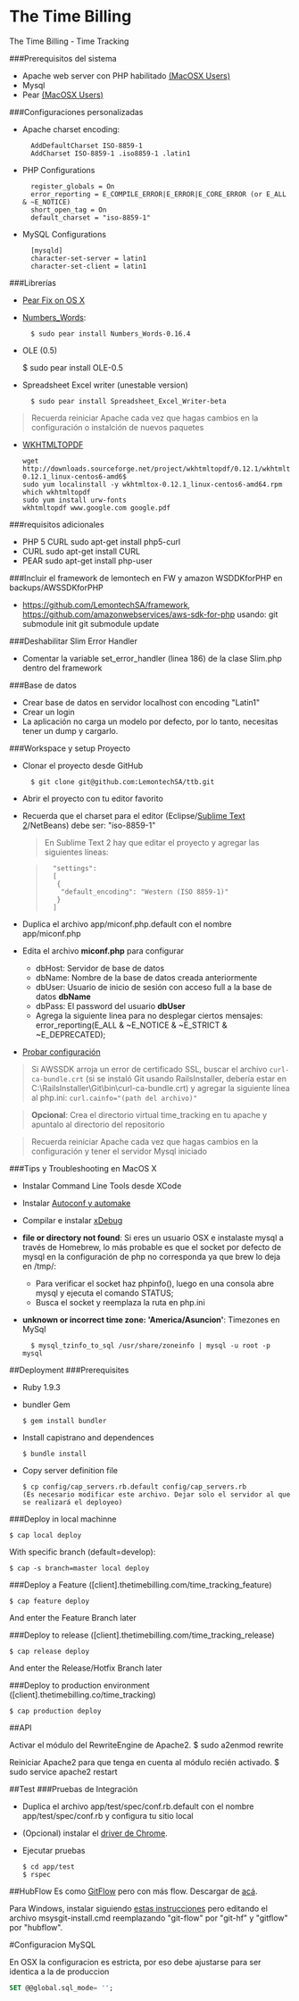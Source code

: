 The Time Billing
================================

The Time Billing - Time Tracking


###Prerequisitos del sistema
* Apache web server con PHP habilitado [(MacOSX Users)][1]
* Mysql
* Pear [(MacOSX Users)][2]

###Configuraciones personalizadas
* Apache charset encoding:

        AddDefaultCharset ISO-8859-1
        AddCharset ISO-8859-1 .iso8859-1 .latin1

* PHP Configurations

        register_globals = On
        error_reporting = E_COMPILE_ERROR|E_ERROR|E_CORE_ERROR (or E_ALL & ~E_NOTICE)
        short_open_tag = On
        default_charset = "iso-8859-1"

* MySQL Configurations

        [mysqld]
        character-set-server = latin1
        character-set-client = latin1

###Librerías
* [Pear Fix on OS X](https://github.com/LemontechSA/ttb/wiki/Fix-pear-OS-X)
* [Numbers_Words][3]:

        $ sudo pear install Numbers_Words-0.16.4

 * OLE (0.5)

      $ sudo pear install OLE-0.5

* Spreadsheet Excel writer (unestable version)

        $ sudo pear install Spreadsheet_Excel_Writer-beta

> Recuerda reiniciar Apache cada vez que hagas cambios en la configuración o instalción de nuevos paquetes


* [WKHTMLTOPDF](http://wkhtmltopdf.org/)

  ````
  wget http://downloads.sourceforge.net/project/wkhtmltopdf/0.12.1/wkhtmltox-0.12.1_linux-centos6-amd6$
  sudo yum localinstall -y wkhtmltox-0.12.1_linux-centos6-amd64.rpm
  which wkhtmltopdf
  sudo yum install urw-fonts
  wkhtmltopdf www.google.com google.pdf
  ````

###requisitos adicionales

* PHP 5 CURL sudo apt-get install php5-curl
* CURL		 sudo apt-get install CURL
* PEAR		 sudo apt-get install php-user

###Incluir el framework de lemontech en FW y amazon WSDDKforPHP en backups/AWSSDKforPHP
* https://github.com/LemontechSA/framework, https://github.com/amazonwebservices/aws-sdk-for-php usando:
    git submodule init
    git submodule update

###Deshabilitar Slim Error Handler
* Comentar la variable set_error_handler (linea 186) de la clase Slim.php dentro del framework

###Base de datos
* Crear base de datos en servidor localhost con encoding "Latin1"
* Crear un login
* La aplicación no carga un modelo por defecto, por lo tanto, necesitas tener un dump y cargarlo.

###Workspace y setup Proyecto
* Clonar el proyecto desde GitHub

        $ git clone git@github.com:LemontechSA/ttb.git

* Abrir el proyecto con tu editor favorito
* Recuerda que el charset para el editor (Eclipse/[Sublime Text 2][10]/NetBeans) debe ser: "iso-8859-1"
  > En Sublime Text 2 hay que editar el proyecto y agregar las siguientes líneas:

  >       "settings":
  >       [
  >        {
  >         "default_encoding": "Western (ISO 8859-1)"
  >        }
  >       ]

* Duplica el archivo app/miconf.php.default con el nombre app/miconf.php
* Edita el archivo **miconf.php** para configurar
  * dbHost: Servidor de base de datos
  * dbName: Nombre de la base de datos creada anteriormente
  * dbUser: Usuario de inicio de sesión con acceso full a la base de datos **dbName**
  * dbPass: El password del usuario **dbUser**
  * Agrega la siguiente linea para no desplegar ciertos mensajes:
    error_reporting(E_ALL & ~E_NOTICE & ~E_STRICT & ~E_DEPRECATED);

* [Probar configuración][6]

> Si AWSSDK arroja un error de certificado SSL, buscar el archivo ```curl-ca-bundle.crt``` (si se instaló Git usando RailsInstaller, debería estar en C:\RailsInstaller\Git\bin\curl-ca-bundle.crt) y agregar la siguiente línea al php.ini: ```curl.cainfo="(path del archivo)"```

> **Opcional**: Crea el directorio virtual time_tracking en tu apache y apuntalo al directorio del repositorio

> Recuerda reiniciar Apache cada vez que hagas cambios en la configuración y tener el servidor Mysql iniciado


###Tips y Troubleshooting en MacOS X
* Instalar Command Line Tools desde XCode
* Instalar [Autoconf y automake][4]
* Compilar e instalar [xDebug][5]

* **file or directory not found**: Si eres un usuario OSX e instalaste mysql a través de Homebrew, lo más probable es que el socket por defecto de mysql en la configuración de php no corresponda ya que brew lo deja en /tmp/:
  * Para verificar el socket haz phpinfo(), luego en una consola abre mysql y ejecuta el comando STATUS;
  * Busca el socket y reemplaza la ruta en php.ini

* **unknown or incorrect time zone: 'America/Asuncion'**: Timezones en MySql

        $ mysql_tzinfo_to_sql /usr/share/zoneinfo | mysql -u root -p mysql


##Deployment
###Prerequisites
  * Ruby 1.9.3
  * bundler Gem

        $ gem install bundler

  * Install capistrano and dependences

        $ bundle install

  * Copy server definition file

        $ cp config/cap_servers.rb.default config/cap_servers.rb
        (Es necesario modificar este archivo. Dejar solo el servidor al que se realizará el deployeo)

###Deploy in local machinne

    $ cap local deploy

  With  specific branch (default=develop):

    $ cap -s branch=master local deploy

###Deploy a Feature ([client].thetimebilling.com/time_tracking_feature)

    $ cap feature deploy

  And enter the Feature Branch later

###Deploy to release ([client].thetimebilling.com/time_tracking_release)

    $ cap release deploy

  And enter the Release/Hotfix Branch later

###Deploy to production environment ([client].thetimebilling.co/time_tracking)

    $ cap production deploy

##API

Activar el módulo del RewriteEngine de Apache2.
$ sudo a2enmod rewrite

Reiniciar Apache2 para que tenga en cuenta al módulo recién activado.
$ sudo service apache2 restart

##Test
###Pruebas de Integración
  * Duplica el archivo app/test/spec/conf.rb.default con el nombre app/test/spec/conf.rb y configura tu sitio local
  * (Opcional) instalar el [driver de Chrome][11].
  * Ejecutar pruebas

        $ cd app/test
        $ rspec


##HubFlow
Es como [GitFlow][7] pero con más flow. Descargar de [acá][8].

Para Windows, instalar siguiendo [estas instrucciones][9] pero editando el archivo msysgit-install.cmd reemplazando "git-flow" por "git-hf" y "gitflow" por "hubflow".

#Configuracion MySQL

En OSX la configuracion es estricta, por eso debe ajustarse para ser identica a la de produccion

```sql
SET @@global.sql_mode= '';
```

[1]: https://gist.github.com/3867988
[2]: https://gist.github.com/3868074
[3]: http://pear.php.net/package/Numbers_Words
[4]: http://www.mattvsworld.com/blog/2010/02/install-the-latest-autoconf-and-automake-on-mac-os-10-6
[5]: http://xdebug.org/wizard.php
[6]: http://localhost/time_tracking
[7]: https://github.com/nvie/gitflow
[8]: https://github.com/datasift/gitflow
[9]: https://github.com/nvie/gitflow/wiki/Windows
[10]: http://www.sublimetext.com/
[11]: https://github.com/LemontechSA/ttb/wiki/Correr-Capybara-con-Chrome
